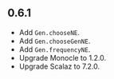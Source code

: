 ## 0.6.1

* Add `Gen.chooseNE`.
* Add `Gen.chooseGenNE`.
* Add `Gen.frequencyNE`.
* Upgrade Monocle to 1.2.0.
* Upgrade Scalaz to 7.2.0.
